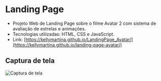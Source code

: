 # Landing Page
- Projeto Web de Landing Page sobre o filme Avatar 2 com sistema de avaliação de estrelas e animações.
- Tecnologias utilizadas: HTML, CSS e JavaScript.
- Link: [https://kellymartina.github.io/LandingPage_Avatar/](https://kellymartina.github.io/landing-page-avatar/)

## Captura de tela
![Captura de tela](img/CapturaTela.png)
